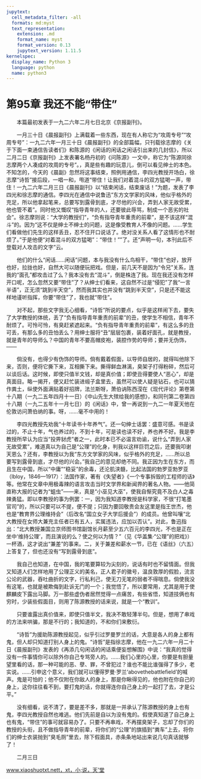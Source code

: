 ```yaml
---
jupytext:
  cell_metadata_filter: -all
  formats: md:myst
  text_representation:
    extension: .md
    format_name: myst
    format_version: 0.13
    jupytext_version: 1.11.5
kernelspec:
  display_name: Python 3
  language: python
  name: python3
---
```

# 第95章  我还不能“带住” 

　　本篇最初发表于一九二六年二月七日北京《京报副刊》。 

　　一月三十日《晨报副刊》上满载着一些东西，现在有人称它为“攻周专号”“攻周专号”：一九二六年一月三十日《晨报副刊》的全部篇幅，只刊载徐志摩的《关于下面一束通信告读者们》和陈源的《闲话的闲话之闲话引出来的几封信》，所以二月二日《京报副刊》上发表署名杨丹初的《问陈源》一文中，称它为“陈源同徐志摩两个人凑成的攻周的专号”。，真是些有趣的玩意儿，倒可以看见绅士的本色。不知怎的，今天的《晨副》忽然将这事结束，照例用通信，李四光教授开场白，徐志摩“诗哲”接后段，一唱一和，甩道“带住！让我们对着混斗的双方猛喝一声，带住！一九二六年二月三日《晨报副刊》以“结束闲话，结束废话！”为题，发表了李四光和徐志摩的通信。李四光在通信中说鲁迅“东方文学家的风味，他似乎格外的充足，所以他拿起笔来，总要写到露骨到底，才尽他的兴会，弄到人家无故受累，他也管不着”。同时他又慨叹“指导青年的人，还要彼此辱骂，制成一个恶劣的社会”。徐志摩则说：“大学的教授们”，“负有指导青年重责的前辈”，是不该这样“混斗”的。因为“这不仅是绅士不绅士的问题，这是像受教育人不像的问题。……学生们看做他们先生的这样丢丑，忍不住开口说话了。绝对没关系人看了这情形也不耐烦了。”于是他便“对着混斗的双方猛喝”：“带住！””了。还“声明一句，本刊此后不登载对人攻击的文字”云。 

　　他们的什么“闲话……闲话”问题，本与我没有什么鸟相干，“带住”也好，放开也好，拉拢也好，自然大可以随便玩把戏。但是，前几天不是因为“令兄”关系，连我的“面孔”都攻击过了么？我本没有去“混斗”，倒是株连了我。现在我还没有怎样开口呢，怎么忽然又要“带住”了？从绅士们看来，这自然不过是“侵犯”了我“一言半语”，正无须“跳到半天空”，然而我其实也并没有“跳到半天空”，只是还不能这样地谨听指挥，你要“带住”了，我也就“带住”。 

　　对不起，那些文字我无心细看，“诗哲”所说的要点，似乎是这样闹下去，要失了大学教授的体统，丢了“负有指导青年重责的前辈”的丑，使学生不相信，青年不耐烦了。可怜可怜，有臭赶紧遮起来。“负有指导青年重责的前辈”，有这么多的丑可丢，有那么多的丑怕丢么？用绅士服将“丑”层层包裹，装着好面孔，就是教授，就是青年的导师么？中国的青年不要高帽皮袍，装腔作势的导师；要并无伪饰，—— 

　　倘没有，也得少有伪饰的导师。倘有戴着假面，以导师自居的，就得叫他除下来，否则，便将它撕下来，互相撕下来。撕得鲜血淋漓，臭架子打得粉碎，然后可以谈后话。这时候，即使只值半文钱，却是真价值；即使丑得要使人“恶心”，却是真面目。略一揭开，便又赶忙装进缎子盒里去，虽然可以使人疑是钻石，也可以猜作粪土，纵使外面满贴着好招牌，法兰斯呀，萧伯讷陈西滢在《现代评论》第卷第十八期（一九二五年四月十一日）《中山先生大殡给我的感想》，和同刊第二卷第四十八期（一九二五年十一月七日）的《闲话》中，曾一再说到一九二一年夏天他在伦敦访问萧伯纳的事。呀，……毫不中用的！ 

　　李四光教授先劝我“十年读书十年养气”。还一句绅士话罢：盛意可感。书是读过的，不止十年，气也养过的，不到十年，可是读也读不好，养也养不好。我是李教授所早认为应当“投畀豺虎”者之一，此时本已不必温言劝谕，说什么“弄到人家无故受累”，难道真以为自己是“公理”的化身，判我以这样巨罚之后，还要我叩谢天恩么？还有，李教授以为我“东方文学家的风味，似乎格外的充足，……所以总要写到露骨到底，才尽他的兴会。”我自己的意见却绝不同。我正因为生在东方，而且生在中国，所以“中庸”“稳妥”的余毒，还沦肌浃髓，比起法国的勃罗亚勃罗亚（lbloy，1846—1917）：法国作家，著有《失望者》《一个专事拆毁的工程师的话》等。他常在文章中用极毒辣的语言攻击当时文学界和新闻界的著名人物。——他简直称大报的记者为“蛆虫”——来，真是“小巫见大巫”，使我自惭究竟不及白人之毒辣勇猛。即以李教授的事为例罢：一，因为我知道李教授是科学家，不很“打笔墨官司”的，所以只要可以不提，便不提；只因为要回敬贵会友这里是指王世杰，他也是“教育界公理维持会”（后改名“国立女子大学后援会”）的成员。他曾叫嚷“北大教授在女师大兼充主任者已有五人，实属违法，应加以否认”。对此，鲁迅指出：“北大教授兼国立京师图书馆副馆长月薪至少五六百元的李四光，不也是正在坐中‘维持公理’，而且演说的么？使之何以为情？”（见《华盖集·“公理”的把戏》）一杯酒，这才说出“兼差”的事来。二，关于兼差和薪水一节，已在《语丝》（六五）上答复了，但也还没有“写到露骨到底”。 

　　我自己也知道，在中国，我的笔要算较为尖刻的，说话有时也不留情面。但我又知道人们怎样地用了公理正义的美名，正人君子的徽号，温良敦厚的假脸，流言公论的武器，吞吐曲折的文字，行私利己，使无刀无笔的弱者不得喘息。倘使我没有这笔，也就是被欺侮到赴诉无门的一个；我觉悟了，所以要常用，尤其是用于使麒麟皮下露出马脚。万一那些虚伪者居然觉得一点痛苦，有些省悟，知道技俩也有穷时，少装些假面目，则用了陈源教授的话来说，就是一个“教训”。 

　　只要谁露出真价值来，即使只值半文，我决不敢轻薄半句。但是，想用了串戏的方法来哄骗，那是不行的；我知道的，不和你们来敷衍。 

　　“诗哲”为援助陈源教授起见，似乎引过罗曼罗兰的话，大意是各人的身上都有鬼，但人却只知道打别人身上的鬼。“诗哲”是指徐志摩，他在一九二六年一月二十日《晨报副刊》发表的《再添几句闲话的闲话乘便妄想解围》中说：“我真的觉得没有一件事情你可以除外你自己专骂旁人的。……我们心里的心里，你要是有胆量望里看的话，那一种可能的恶、孽、罪，不曾犯过？谁也不能比谁强得了多少，老实说。……引申这个意义，我们就可以懂得罗曼·罗兰‘abovethebattlefield’的喊声。鬼是可怕的；他不仅附在你敌人的身上，那是你瞅得见的，他也附在你自己的身上，这你往往看不到，要打鬼的话，你就得连你自己身上的一起打了去，才是公平。” 

　　没有细看，说不清了，要是差不多，那就是一并承认了陈源教授的身上也有鬼，李四光教授自然也难逃。他们先前是自以为没有鬼的。假使真知道了自己身上也有鬼，“带住”的事可就容易办了。只要不再串戏，不再摆臭架子，忘却了你们的教授的头衔，且不做指导青年的前辈，将你们的“公理”的旗插到“粪车”上去，将你们的绅士衣装抛到“臭毛厕”里去，除下假面具，赤条条地站出来说几句真话就够了！ 

　　二月三日 

www.xiaoshuotxt.nett，xt，小;说，天'堂 


